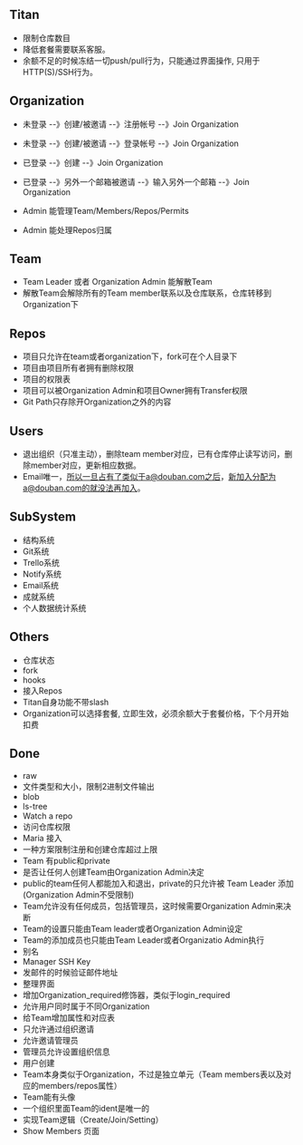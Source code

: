 ## Titan

* 限制仓库数目
* 降低套餐需要联系客服。
* 余额不足的时候冻结一切push/pull行为，只能通过界面操作, 只用于HTTP(S)/SSH行为。

## Organization

* 未登录 --》创建/被邀请 --》注册帐号 --》Join Organization
* 未登录 --》创建/被邀请 --》登录帐号 --》Join Organization
* 已登录 --》创建 --》Join Organization
* 已登录 --》另外一个邮箱被邀请 --》输入另外一个邮箱 --》Join Organization

* Admin 能管理Team/Members/Repos/Permits
* Admin 能处理Repos归属

## Team

* Team Leader 或者 Organization Admin 能解散Team
* 解散Team会解除所有的Team member联系以及仓库联系，仓库转移到Organization下

## Repos

* 项目只允许在team或者organization下，fork可在个人目录下
* 项目由项目所有者拥有删除权限
* 项目的权限表
* 项目可以被Organization Admin和项目Owner拥有Transfer权限
* Git Path只存除开Organization之外的内容

## Users

* 退出组织（只准主动），删除team member对应，已有仓库停止读写访问，删除member对应，更新相应数据。
* Email唯一，所以一旦占有了类似于a@douban.com之后，新加入分配为a@douban.com的就没法再加入。

## SubSystem

* 结构系统
* Git系统
* Trello系统
* Notify系统
* Email系统
* 成就系统
* 个人数据统计系统

## Others

* 仓库状态
* fork
* hooks
* 接入Repos
* Titan自身功能不带slash
* Organization可以选择套餐, 立即生效，必须余额大于套餐价格，下个月开始扣费

## Done

+ raw
+ 文件类型和大小，限制2进制文件输出
+ blob
+ ls-tree
+ Watch a repo
+ 访问仓库权限
+ Maria 接入
+ 一种方案限制注册和创建仓库超过上限
+ Team 有public和private
+ 是否让任何人创建Team由Organization Admin决定
+ public的team任何人都能加入和退出，private的只允许被 Team Leader 添加(Organization Admin不受限制)
+ Team允许没有任何成员，包括管理员，这时候需要Organization Admin来决断
+ Team的设置只能由Team leader或者Organization Admin设定
+ Team的添加成员也只能由Team Leader或者Organizatio Admin执行
+ 别名
+ Manager SSH Key
+ 发邮件的时候验证邮件地址
+ 整理界面
+ 增加Organization_required修饰器，类似于login_required
+ 允许用户同时属于不同Organization
+ 给Team增加属性和对应表
+ 只允许通过组织邀请
+ 允许邀请管理员
+ 管理员允许设置组织信息
+ 用户创建
+ Team本身类似于Organization，不过是独立单元（Team members表以及对应的members/repos属性）
+ Team能有头像
+ 一个组织里面Team的ident是唯一的
+ 实现Team逻辑（Create/Join/Setting）
+ Show Members 页面
